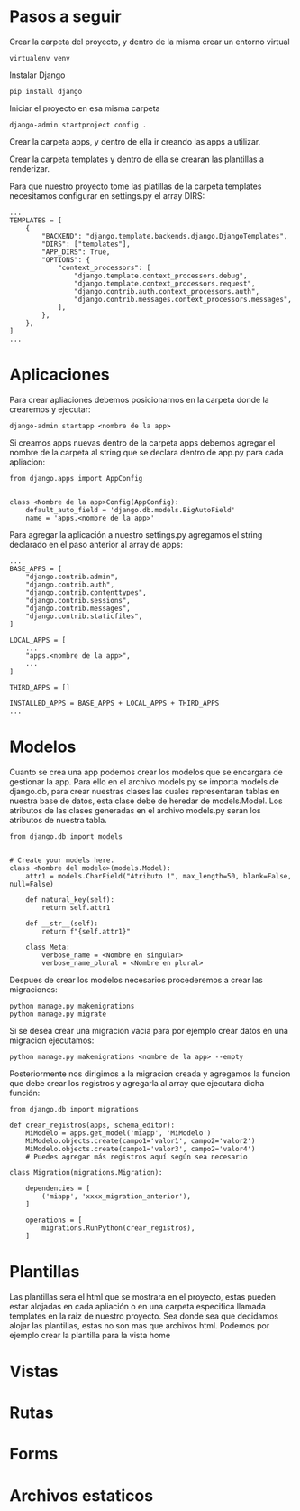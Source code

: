 # Pasos a seguir

Crear la carpeta del proyecto, y dentro de la misma crear un entorno virtual

```
virtualenv venv
```

Instalar Django

```
pip install django
```

Iniciar el proyecto en esa misma carpeta

```
django-admin startproject config .
```

Crear la carpeta apps, y dentro de ella ir creando las apps a utilizar.

Crear la carpeta templates y dentro de ella se crearan las plantillas a renderizar.

Para que nuestro proyecto tome las platillas de la carpeta templates necesitamos configurar en settings.py el array DIRS:

```
...
TEMPLATES = [
    {
        "BACKEND": "django.template.backends.django.DjangoTemplates",
        "DIRS": ["templates"],
        "APP_DIRS": True,
        "OPTIONS": {
            "context_processors": [
                "django.template.context_processors.debug",
                "django.template.context_processors.request",
                "django.contrib.auth.context_processors.auth",
                "django.contrib.messages.context_processors.messages",
            ],
        },
    },
]
...
```

# Aplicaciones

Para crear apliaciones debemos posicionarnos en la carpeta donde la crearemos y ejecutar:

```
django-admin startapp <nombre de la app>
```

Si creamos apps nuevas dentro de la carpeta apps debemos agregar el nombre de la carpeta al string que se declara dentro de app.py para cada apliacion:

```
from django.apps import AppConfig


class <Nombre de la app>Config(AppConfig):
    default_auto_field = 'django.db.models.BigAutoField'
    name = 'apps.<nombre de la app>'
```

Para agregar la aplicación a nuestro settings.py agregamos el string declarado en el paso anterior al array de apps:

```
...
BASE_APPS = [
    "django.contrib.admin",
    "django.contrib.auth",
    "django.contrib.contenttypes",
    "django.contrib.sessions",
    "django.contrib.messages",
    "django.contrib.staticfiles",
]

LOCAL_APPS = [
    ...
    "apps.<nombre de la app>",
    ...
]

THIRD_APPS = []

INSTALLED_APPS = BASE_APPS + LOCAL_APPS + THIRD_APPS
...
```

# Modelos

Cuanto se crea una app podemos crear los modelos que se encargara de gestionar la app. Para ello en el archivo models.py se importa models de django.db, para crear nuestras clases las cuales representaran tablas en nuestra base de datos, esta clase debe de heredar de models.Model. Los atributos de las clases generadas en el archivo models.py seran los atributos de nuestra tabla.

```
from django.db import models


# Create your models here.
class <Nombre del modelo>(models.Model):
    attr1 = models.CharField("Atributo 1", max_length=50, blank=False, null=False)

    def natural_key(self):
        return self.attr1

    def __str__(self):
        return f"{self.attr1}"

    class Meta:
        verbose_name = <Nombre en singular>
        verbose_name_plural = <Nombre en plural>
```

Despues de crear los modelos necesarios procederemos a crear las migraciones:

```
python manage.py makemigrations
python manage.py migrate
```

Si se desea crear una migracion vacia para por ejemplo crear datos en una migracion ejecutamos:

```
python manage.py makemigrations <nombre de la app> --empty
```

Posteriormente nos dirigimos a la migracion creada y agregamos la funcion que debe crear los registros y agregarla al array que ejecutara dicha función:

```
from django.db import migrations

def crear_registros(apps, schema_editor):
    MiModelo = apps.get_model('miapp', 'MiModelo')
    MiModelo.objects.create(campo1='valor1', campo2='valor2')
    MiModelo.objects.create(campo1='valor3', campo2='valor4')
    # Puedes agregar más registros aquí según sea necesario

class Migration(migrations.Migration):

    dependencies = [
        ('miapp', 'xxxx_migration_anterior'),
    ]

    operations = [
        migrations.RunPython(crear_registros),
    ]
```

# Plantillas

Las plantillas sera el html que se mostrara en el proyecto, estas pueden estar alojadas en cada apliación o en una carpeta especifica llamada templates en la raiz de nuestro proyecto. Sea donde sea que decidamos alojar las plantillas, estas no son mas que archivos html. Podemos por ejemplo crear la plantilla para la vista home

# Vistas

# Rutas

# Forms

# Archivos estaticos

